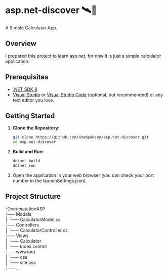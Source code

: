 # asp.net-discover 🛰️🌌

A Simple Calculator App.

## Overview

I prepared this project to learn asp.net, for now it is just a simple calculator application.

## Prerequisites

- [.NET SDK 8](https://dotnet.microsoft.com/download)
- [Visual Studio](https://visualstudio.microsoft.com/) or [Visual Studio Code](https://code.visualstudio.com/) (optional, but recommended) or any text editor you love.

## Getting Started

1. **Clone the Repository:**

    ```bash
    git clone https://github.com/ahadpaksoy/asp.net-discover.git
    cd asp.net-discover
    ```

2. **Build and Run:**

    ```bash
    dotnet build
    dotnet run
    ```

3. Open the application in your web browser (you can check your port number in the launchSettings.json).

## Project Structure

-DocumatationASP\
├── Models\
│ └── CalculatorModel.cs\
├── Controllers\
│ └── CalculatorController.cs\
├── Views\
│ └── Calculator\
│   └── Index.cshtml\
├── wwwroot\
│ └── css\
│ └── site.css\
├── ...

